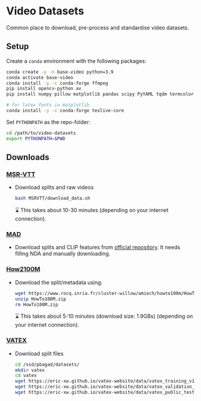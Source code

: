 # Video Datasets
Common place to download, pre-process and standardise video datasets.


## Setup

Create a `conda` environment with the following packages:
```zsh
conda create -y -n base-video python=3.9
conda activate base-video
conda install -y -c conda-forge ffmpeg
pip install opencv-python av
pip install numpy pillow matplotlib pandas scipy PyYAML tqdm termcolor natsort ftfy regex ipython jupyterlab ipdb seaborn h5py

# for latex fonts in matplotlib
conda install -y -c conda-forge texlive-core
```

Set `PYTHONPATH` as the repo-folder:
```zsh
cd /path/to/video-datasets
export PYTHONPATH=$PWD
```

## Downloads

### [MSR-VTT](https://www.microsoft.com/en-us/research/publication/msr-vtt-a-large-video-description-dataset-for-bridging-video-and-language/)

* Download splits and raw videos
  ```zsh
  bash MSRVTT/download_data.sh
  ```
  :hourglass: This takes about 10-30 minutes (depending on your internet connection).




### [MAD](https://github.com/Soldelli/MAD)

* Download splits and CLIP features from [official repository](https://github.com/Soldelli/MAD). It needs filling NDA and manually downloading.


### [How2100M](https://www.di.ens.fr/willow/research/howto100m/)

* Download the split/metadata using:
  ```zsh
  wget https://www.rocq.inria.fr/cluster-willow/amiech/howto100m/HowTo100M.zip
  unzip HowTo100M.zip
  rm HowTo100M.zip
  ```
  :hourglass: This takes about 5-10 minutes (download size: 1.9GBs) (depending on your internet connection).


### [VATEX](https://eric-xw.github.io/vatex-website/download.html)

* Download split files
  ```zsh
  cd /ssd/pbagad/datasets/
  mkdir vatex
  cd vatex
  wget https://eric-xw.github.io/vatex-website/data/vatex_training_v1.0.json
  wget https://eric-xw.github.io/vatex-website/data/vatex_validation_v1.0.json
  wget https://eric-xw.github.io/vatex-website/data/vatex_public_test_english_v1.1.json
  ```